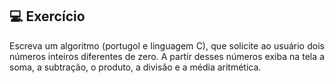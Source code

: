 ## 💻 Exercício
<div style="text-align: justify;">
Escreva um algoritmo (portugol e linguagem C), que solicite ao usuário dois números inteiros diferentes de zero. A partir desses números exiba na tela a soma, a subtração, o produto, a divisão e a média aritmética.
</div>
